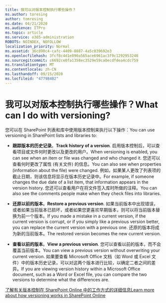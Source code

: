 ```yaml
---
title: 我可以对版本控制执行哪些操作？
ms.author: toresing
author: tomresing
ms.date: 04/21/2020
ms.audience: ITPro
ms.topic: article
ms.service: o365-administration
ROBOTS: NOINDEX, NOFOLLOW
localization_priority: Normal
ms.assetid: 36c890c4-cafc-4409-8887-4a5c039692e3
ms.openlocfilehash: 3fcf8c4d1e890a565ace6961ac3f9c1292953248
ms.sourcegitcommit: c6692ce0fa1358ec3529e59ca0ecdfdea4cdc759
ms.translationtype: MT
ms.contentlocale: zh-CN
ms.lasthandoff: 09/15/2020
ms.locfileid: "47798402"
---
```

# <a name="what-can-i-do-with-versioning"></a><span data-ttu-id="3b6d8-102">我可以对版本控制执行哪些操作？</span><span class="sxs-lookup"><span data-stu-id="3b6d8-102">What can I do with versioning?</span></span>

<span data-ttu-id="3b6d8-103">您可以在 SharePoint 列表和库中使用版本控制来执行以下操作：</span><span class="sxs-lookup"><span data-stu-id="3b6d8-103">You can use versioning in SharePoint lists and libraries to:</span></span>
  
- <span data-ttu-id="3b6d8-104">**跟踪版本的历史记录**。</span><span class="sxs-lookup"><span data-stu-id="3b6d8-104">**Track history of a version**.</span></span> <span data-ttu-id="3b6d8-105">启用版本控制后，可以查看项目或文件何时更改以及更改的用户。</span><span class="sxs-lookup"><span data-stu-id="3b6d8-105">When versioning is enabled, you can see when an item or file was changed and who changed it.</span></span> <span data-ttu-id="3b6d8-106">您还可以查看何时更改了属性 (有关文件) 的信息。</span><span class="sxs-lookup"><span data-stu-id="3b6d8-106">You can also see when properties (information about the file) were changed.</span></span> <span data-ttu-id="3b6d8-107">例如，如果某人更改了列表项的截止日期，则该信息将显示在版本历史记录中。</span><span class="sxs-lookup"><span data-stu-id="3b6d8-107">For example, if someone changes the due date of a list item, that information appears in the version history.</span></span> <span data-ttu-id="3b6d8-108">您还可以查看用户在将文件签入库时所做的注释。</span><span class="sxs-lookup"><span data-stu-id="3b6d8-108">You can also see the comments people make when they check files into libraries.</span></span> 
    
- <span data-ttu-id="3b6d8-109">**还原以前的版本**。</span><span class="sxs-lookup"><span data-stu-id="3b6d8-109">**Restore a previous version**.</span></span> <span data-ttu-id="3b6d8-110">如果当前版本中出现错误，或者如果当前版本已损坏，或者如果您更喜欢早期版本，则可以将当前版本替换为前一个版本。</span><span class="sxs-lookup"><span data-stu-id="3b6d8-110">If you made a mistake in a current version, if the current version is corrupt, or if you simply like a previous version better, you can replace the current version with a previous one.</span></span> <span data-ttu-id="3b6d8-111">还原的版本将成为新的当前版本。</span><span class="sxs-lookup"><span data-stu-id="3b6d8-111">The restored version becomes the new current version.</span></span> 
    
- <span data-ttu-id="3b6d8-112">**查看以前的版本**。</span><span class="sxs-lookup"><span data-stu-id="3b6d8-112">**View a previous version**.</span></span> <span data-ttu-id="3b6d8-113">您可以查看以前的版本，而不会覆盖当前版本。</span><span class="sxs-lookup"><span data-stu-id="3b6d8-113">You can view a previous version without overwriting your current version.</span></span> <span data-ttu-id="3b6d8-114">如果要查看 Microsoft Office 文档（如 Word 或 Excel 文件）中的版本历史记录，可以对这两个版本进行比较，以确定二者之间的差异。</span><span class="sxs-lookup"><span data-stu-id="3b6d8-114">If you are viewing version history within a Microsoft Office document, such as a Word or Excel file, you can compare the two versions to determine what the differences are.</span></span> 
    
[<span data-ttu-id="3b6d8-115">了解有关版本控制在 SharePoint Online 中的工作方式的详细信息</span><span class="sxs-lookup"><span data-stu-id="3b6d8-115">Learn more about how versioning works in SharePoint Online</span></span>](https://go.microsoft.com/fwlink/?linkid=875710)
  

